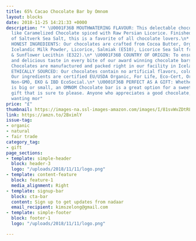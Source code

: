 ```yaml
---
title: 65% Cacao Chocolate Bar by Omnom
layout: blocks
date: 2018-11-25 14:21:33 +0000
description: "* \U0001F36B MOUTHWATERING FLAVOUR: This delectable chocolate tastes
  like Caramelized Chocolate spiced with Raw Persian Licorice. Finished with Sprinkles
  of Saltverk Sea Salt, this is a favorite of all chocolate lovers.\n* \U0001F36B
  HONEST INGREDIENTS: Our chocolates are crafted from Cocoa Butter, Organic Cane Sugar,
  Icelandic Milk Powder, Licorice, Salmiak (E510), Licorice Sea Salt from Saltverk
  & Sunflower Lecithin (E322).\n* \U0001F36B COUNTRY OF ORIGIN: To ensure high quality
  and delicious taste in every bite of our award winning chocolate bars, all OMNOM
  Chocolates are manufactured and packed right in our facility in Iceland.\n* \U0001F36B
  ETHICALLY SOURCED: Our chocolates contain no artificial flavors, colors or preservatives.
  Our ingredients are certified EU/USDA Organic, For Life, Eco-Cert, Organic (3),
  Non-GMO, EKO & IBD EcoSocial.\n* \U0001F36B PERFECT AS A GIFT: Whether the celebration
  is big or small, an OMNOM Chocolate bar is a great option for a sweet chocolate
  gift that is sure to please. Anyone who appreciates a good chocolate, will keep
  wanting mor"
price: "£"
thumbnail: https://images-na.ssl-images-amazon.com/images/I/81svWvZDtRL._SL1500_.jpg
link: https://amzn.to/2BximlY
issue-tag:
- organic
- natural
- fair trade
category_tag:
- gift
page_sections:
- template: simple-header
  block: header-3
  logo: "/uploads/2018/11/11/logo.png"
- template: content-feature
  block: feature-1
  media_alignment: Right
- template: signup-bar
  block: cta-bar
  content: Sign up to get updates from nadaar
  email_recipient: kimszelong@gmail.com
- template: simple-footer
  block: footer-1
  logo: "/uploads/2018/11/11/logo.png"

---
```

